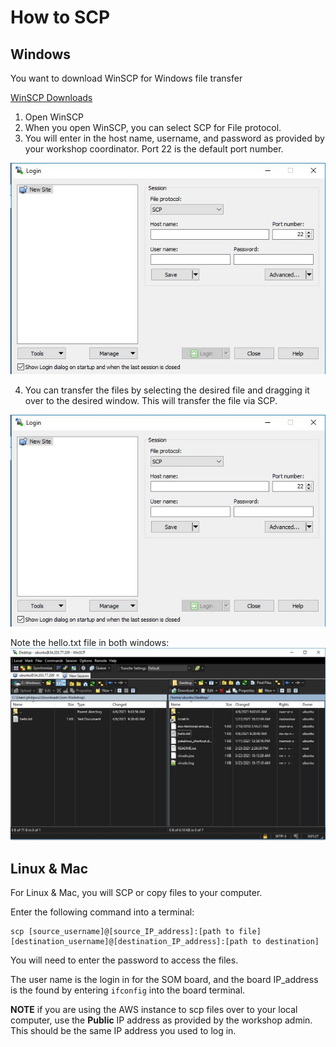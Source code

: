 # How to SCP

## Windows
You want to download WinSCP for Windows file transfer

[WinSCP Downloads](https://winscp.net/eng/download.php)


1. Open WinSCP
2. When you open WinSCP, you can select SCP for File protocol. 
3. You will enter in the host name, username, and password as provided by your workshop coordinator. Port 22 is the default port number.

<img src="/images/winscp_image1.JPG">


4. You can transfer the files by selecting the desired file and dragging it over to the desired window. This will transfer the file via SCP.
<img src="/images/winscp_image1.JPG">

Note the hello.txt file in both windows:
<img src="/images/winscp_image3.JPG">


## Linux & Mac
For Linux & Mac, you will SCP or copy files to your computer.


Enter the following command into a terminal: 
```
scp [source_username]@[source_IP_address]:[path to file] [destination_username]@[destination_IP_address]:[path to destination]
```
You will need to enter the password to access the files.

The user name is the login in for the SOM board, and the board IP_address is the found by entering ```ifconfig``` into the board terminal.

**NOTE** if you are using the AWS instance to scp files over to your local computer, use the **Public** IP address as provided by the workshop admin. This should be the same IP address you used to log in.
